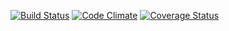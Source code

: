 [![Build Status](https://travis-ci.org/lizmorr/Neighborgood.svg?branch=master)](https://travis-ci.org/lizmorr/Neighborgood) [![Code Climate](https://codeclimate.com/github/lizmorr/Neighborgood.png)](https://codeclimate.com/github/lizmorr/Neighborgood) [![Coverage Status](https://coveralls.io/repos/lizmorr/Neighborgood/badge.png)](https://coveralls.io/r/lizmorr/Neighborgood)
